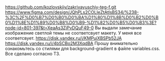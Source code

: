 https://github.com/kozlovskiiy/zakrivayuschiy-teg-f.git
https://www.figma.com/design/JQhPLs2COLIeZtAtlsBS34/%238-%3C%2F%D0%B7%D0%B0%D0%BA%D1%80%D1%8B%D0%B2%D0%B0%D1%8E%D1%89%D0%B8%D0%B9-%D1%82%D0%B5%D0%B3%3E?node-id=801-397&t=XeaAs3ZjPvDQuF49-0
Вы выдали замечание изображение светлой темы не соответсвует макету. У меня все соответсвует.
https://disk.yandex.ru/i/KMPuiXBSPb52JA
https://disk.yandex.ru/i/4bSCBo2M3XqdBA
Прошу внимательно ознакомьтесь со стилями для background-gradient в файле variables.css. Все сделано согласно ТЗ.